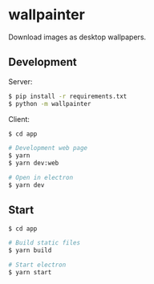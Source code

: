 # wallpainter

Download images as desktop wallpapers.

## Development

Server:

```sh
$ pip install -r requirements.txt
$ python -m wallpainter
```

Client:

```sh
$ cd app

# Development web page
$ yarn
$ yarn dev:web

# Open in electron
$ yarn dev
```

## Start

```sh
$ cd app

# Build static files
$ yarn build

# Start electron
$ yarn start
```
